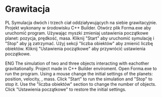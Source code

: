 # Grawitacja

PL
Symulacja dwóch i trzech ciał oddziaływujących na siebie grawitacyjnie. Projekt wykonany w środowisku C++ Builder. Otwórz plik Forma.exe aby uruchomić program. Używając myszki zmieniaj ustawienia początkowe planet: pozycja, prędkość, masa. Kliknij "Start" aby uruchomić symulację i "Stop" aby ją zatrzymać. Użyj sekcji "liczba obiektów" aby zmienić liczbę obiektów. Kliknij "Ustawienia początkowe" aby przywrócić ustawienia początkowe.

ENG
The simulation of two and three objects interacting with eachother gravitationally. Project made in C++ Builder enviroment. Open Forma.exe to run the program. Using a mouse change the initial settings of the planets: position, velocity, , mass. Click "Start" to run the simulation and "Stop" to stop it. Use the "liczba obiektów" section to change the number of objects. Click "Ustawienia początkowe" to restore the initial settings.
